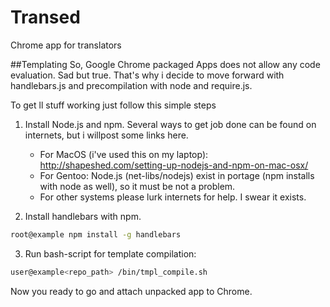 Transed
=======

Chrome app for translators

##Templating
So, Google Chrome packaged Apps does not allow any code evaluation. Sad but true. That's why i decide to move forward
with handlebars.js and precompilation with node and require.js.

To get ll stuff working just follow this simple steps

1. Install Node.js and npm. Several ways to get job done can be found on internets, but i willpost some links here.
    * For MacOS (i've used this on my laptop): http://shapeshed.com/setting-up-nodejs-and-npm-on-mac-osx/
    * For Gentoo: Node.js (net-libs/nodejs) exist in portage (npm installs with node as well), so it must be not a problem.
    * For other systems please lurk internets for help. I swear it exists.

2. Install handlebars with npm.

```bash
root@example npm install -g handlebars
```

3. Run bash-script for template compilation:

```bash
user@example<repo_path> /bin/tmpl_compile.sh
```

Now you ready to go and attach unpacked app to Chrome.